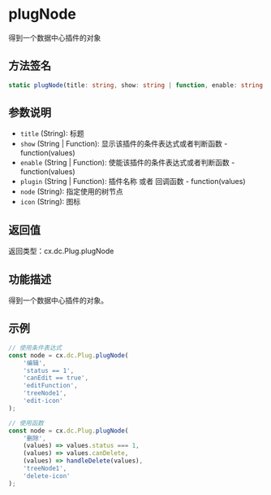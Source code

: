 # plugNode

得到一个数据中心插件的对象

## 方法签名
```typescript
static plugNode(title: string, show: string | function, enable: string | function, plugin: string | function, node: string, icon: string) => cx.dc.Plug.plugNode
```

## 参数说明
- `title` (String): 标题
- `show` (String | Function): 显示该插件的条件表达式或者判断函数 - function(values)
- `enable` (String | Function): 使能该插件的条件表达式或者判断函数 - function(values)
- `plugin` (String | Function): 插件名称 或者 回调函数 - function(values)
- `node` (String): 指定使用的树节点
- `icon` (String): 图标

## 返回值
返回类型：cx.dc.Plug.plugNode

## 功能描述
得到一个数据中心插件的对象。

## 示例
```typescript
// 使用条件表达式
const node = cx.dc.Plug.plugNode(
    '编辑',
    'status == 1',
    'canEdit == true',
    'editFunction',
    'treeNode1',
    'edit-icon'
);

// 使用函数
const node = cx.dc.Plug.plugNode(
    '删除',
    (values) => values.status === 1,
    (values) => values.canDelete,
    (values) => handleDelete(values),
    'treeNode1',
    'delete-icon'
);
``` 